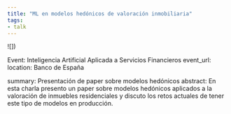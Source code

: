 ```yaml
---
title: "ML en modelos hedónicos de valoración inmobiliaria"
tags:
- talk
---
```


![])

Event: Inteligencia Artificial Aplicada a Servicios Financieros
event_url: 
location: Banco de España

summary: Presentación de paper sobre modelos hedónicos
abstract: En esta charla presento un paper sobre modelos hedónicos aplicados a la valoración de inmuebles residenciales y discuto los retos actuales de tener este tipo de modelos en producción. 


